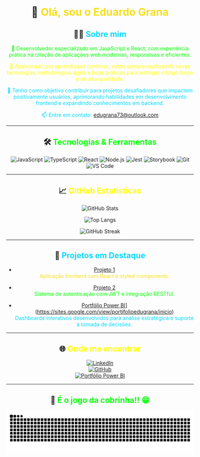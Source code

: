 <div align="center">

# 👋 <span style="color:#F7DF1E;">Olá, sou o Eduardo Grana</span>

## 👨‍💻 <span style="color:#00D8FF;">Sobre mim</span>
<span style="color:#00FF00;">🎯 Desenvolvedor especializado em JavaScript e React, com experiência prática na criação de aplicações web modernas, responsivas e eficientes.</span>

<span style="color:#FFFF00;">🌱 Apaixonado por aprendizado contínuo, estou sempre explorando novas tecnologias, metodologias ágeis e boas práticas para entregar código limpo e de alta qualidade.</span>

<span style="color:#00D8FF;">🚀 Tenho como objetivo contribuir para projetos desafiadores que impactem positivamente usuários, aprimorando habilidades em desenvolvimento frontend e expandindo conhecimentos em backend.</span>

<span style="color:#00D8FF;">📫 Entre em contato: <a href="mailto:edugrana73@outlook.com" style="color:#00D8FF;">edugrana73@outlook.com</a></span>

---

## 🛠️ <span style="color:#00FF00;">Tecnologias & Ferramentas</span>

![JavaScript](https://img.shields.io/badge/JavaScript-F7DF1E?style=flat&logo=javascript&logoColor=000)
![TypeScript](https://img.shields.io/badge/TypeScript-3178C6?style=flat&logo=typescript&logoColor=fff)
![React](https://img.shields.io/badge/React-00D8FF?style=flat&logo=react&logoColor=000)
![Node.js](https://img.shields.io/badge/Node.js-339933?style=flat&logo=node.js&logoColor=fff)
![Jest](https://img.shields.io/badge/Jest-C21325?style=flat&logo=jest&logoColor=fff)
![Storybook](https://img.shields.io/badge/Storybook-FF4785?style=flat&logo=storybook&logoColor=white)
![Git](https://img.shields.io/badge/Git-F05032?style=flat&logo=git&logoColor=fff)
![VS Code](https://img.shields.io/badge/VS_Code-007ACC?style=flat&logo=visual-studio-code&logoColor=fff)

---

## 📈 <span style="color:#FFFF00;">GitHub Estatísticas</span>

![GitHub Stats](https://github-readme-stats.vercel.app/api?username=CaduGrana&show_icons=true&theme=radical&count_private=true&hide_title=true)

![Top Langs](https://github-readme-stats.vercel.app/api/top-langs/?username=CaduGrana&layout=compact&theme=radical)

![GitHub Streak](https://streak-stats.demolab.com?user=CaduGrana&theme=radical&hide_border=true)

---

## 📌 <span style="color:#00D8FF;">Projetos em Destaque</span>

- [Projeto 1](https://github.com/CaduGrana/Projeto1)  
  <span style="color:#F7DF1E;">Aplicação frontend com React e styled-components.</span>

- [Projeto 2](https://github.com/CaduGrana/Projeto2)  
  <span style="color:#00FF00;">Sistema de autenticação com JWT e integração RESTful.</span>

- [Portfólio Power BI](https://img.shields.io/badge/Portfólio-Power%20BI-blue?style=flat&logo=microsoftpowerbi&logoColor=white)](https://sites.google.com/view/portifolioedugrana/inicio)  
  <span style="color:#00D8FF;">Dashboards interativos desenvolvidos para análise estratégica e suporte à tomada de decisões.</span>

---

## 🌐 <span style="color:#FFFF00;">Onde me encontrar</span>

[![LinkedIn](https://img.shields.io/badge/LinkedIn-0A66C2?style=flat&logo=linkedin&logoColor=white)](https://www.linkedin.com/in/carloseduardograna/)  
[![GitHub](https://img.shields.io/badge/GitHub-000?style=flat&logo=github&logoColor=white)](https://github.com/CaduGrana)  
[![Portfólio Power BI](https://img.shields.io/badge/Portfólio-Power%20BI-blue?style=flat&logo=microsoftpowerbi&logoColor=white)](https://sites.google.com/view/portifolioedugrana/inicio)

---

## 🐍 <span style="color:#00FF00;">É o jogo da cobrinha!! 😁</span>

![snake gif](https://github.com/CaduGrana/CaduGrana/blob/output/github-contribution-grid-snake.svg)

</div>

